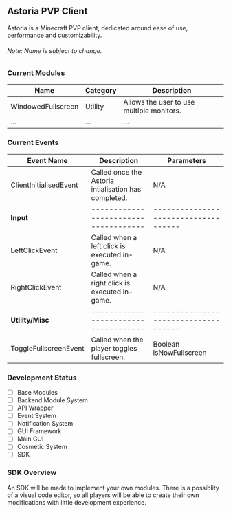 ## **Astoria PVP Client**
Astoria is a Minecraft PVP client, dedicated around ease of use, performance and customizability.
###### *Note: Name is subject to change.*

### Current Modules
|  Name | Category  | Description  |
| ------------ | ------------ | ------------ |
| WindowedFullscreen  |  Utility | Allows the user to use multiple monitors.  |
| ...  | ...  |  ... |

### Current Events
| Event Name  | Description  | Parameters  |
| ------------ | ------------ | ------------ |
| ClientInitialisedEvent  | Called once the Astoria intialisation has completed.  | N/A  |
| **Input**  | ------------------------------------  | ------------------------------------  |
| LeftClickEvent  | Called when a left click is executed in-game.  | N/A  |
| RightClickEvent  | Called when a right click is executed in-game.  | N/A  |
| **Utility/Misc**  | ------------------------------------  | ------------------------------------  |
| ToggleFullscreenEvent  | Called when the player toggles fullscreen.  | Boolean isNowFullscreen |


### Development Status
- [ ] Base Modules
- [ ] Backend Module System
- [ ] API Wrapper
- [ ] Event System
- [ ] Notification System
- [ ] GUI Framework
- [ ] Main GUI
- [ ] Cosmetic System
- [ ] SDK

### SDK Overview
An SDK will be made to implement your own modules. There is a possiblity of a visual code editor, so all players will be able to create their own modifications with little development experience.
